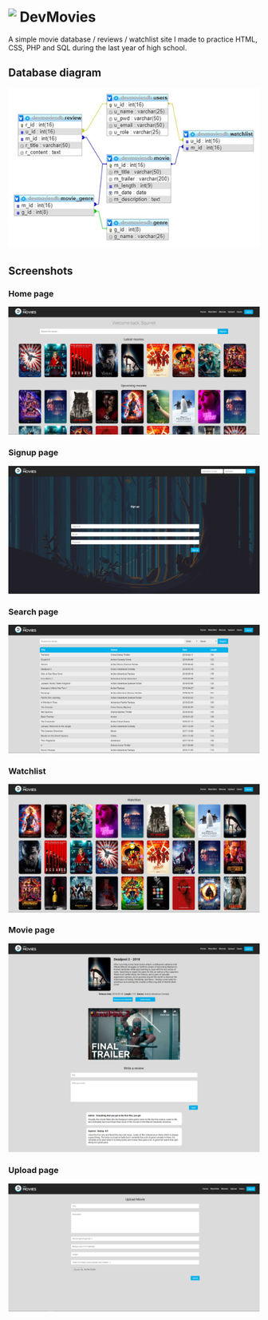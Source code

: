 #  <img align="top" height=40 src="resources/logo.ico"/> DevMovies

<p>A simple movie database / reviews / watchlist site I made to practice HTML, CSS, PHP and SQL during the last year of high school.</p>



## Database diagram 
<p align="center"> <img src="readme images/sqltable.jpg"/> </p>

## Screenshots
### Home page
<img src="readme images/Home.jpg"/>

### Signup page
<img src="readme images/Singup.jpg"/>

### Search page
<img src="readme images/Search.jpg"/>

### Watchlist
<img src="readme images/Watchlist.jpg"/>

### Movie page
<img src="readme images/Movie.jpg"/>

### Upload page
<img src="readme images/Upload.jpg"/>


